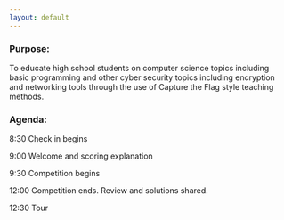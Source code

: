 ```yaml
---
layout: default
---
```


### Purpose:

To educate high school students on computer science topics including basic programming and other cyber security topics including encryption and networking tools through the use of Capture the Flag style teaching methods.


### Agenda:

8:30 Check in begins

9:00 Welcome and scoring explanation

9:30 Competition begins

12:00 Competition ends. Review and solutions shared.

12:30 Tour
